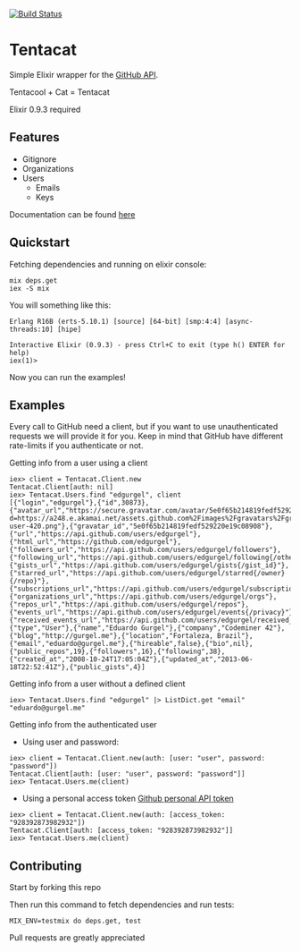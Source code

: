 [![Build Status](https://travis-ci.org/edgurgel/tentacat.png)](https://travis-ci.org/edgurgel/tentacat)

# Tentacat

Simple Elixir wrapper for the [GitHub API](http://developer.github.com/).

Tentacool + Cat = Tentacat

Elixir 0.9.3 required

## Features

* Gitignore
* Organizations
* Users
  * Emails
  * Keys

Documentation can be found [here](http://edgurgel.github.io/tentacat/)

## Quickstart

Fetching dependencies and running on elixir console:

```console
mix deps.get
iex -S mix
```

You will something like this:

```
Erlang R16B (erts-5.10.1) [source] [64-bit] [smp:4:4] [async-threads:10] [hipe]

Interactive Elixir (0.9.3) - press Ctrl+C to exit (type h() ENTER for help)
iex(1)>
```

Now you can run the examples!

## Examples

Every call to GitHub need a client, but if you want to use unauthenticated requests we will provide it for you. Keep in mind that GitHub have different rate-limits if you authenticate or not.

Getting info from a user using a client

```iex
iex> client = Tentacat.Client.new
Tentacat.Client[auth: nil]
iex> Tentacat.Users.find "edgurgel", client
[{"login","edgurgel"},{"id",30873},{"avatar_url","https://secure.gravatar.com/avatar/5e0f65b214819fedf529220e19c08908?d=https://a248.e.akamai.net/assets.github.com%2Fimages%2Fgravatars%2Fgravatar-user-420.png"},{"gravatar_id","5e0f65b214819fedf529220e19c08908"},{"url","https://api.github.com/users/edgurgel"},{"html_url","https://github.com/edgurgel"},{"followers_url","https://api.github.com/users/edgurgel/followers"},{"following_url","https://api.github.com/users/edgurgel/following{/other_user}"},{"gists_url","https://api.github.com/users/edgurgel/gists{/gist_id}"},{"starred_url","https://api.github.com/users/edgurgel/starred{/owner}{/repo}"},{"subscriptions_url","https://api.github.com/users/edgurgel/subscriptions"},{"organizations_url","https://api.github.com/users/edgurgel/orgs"},{"repos_url","https://api.github.com/users/edgurgel/repos"},{"events_url","https://api.github.com/users/edgurgel/events{/privacy}"},{"received_events_url","https://api.github.com/users/edgurgel/received_events"},{"type","User"},{"name","Eduardo Gurgel"},{"company","Codeminer 42"},{"blog","http://gurgel.me"},{"location","Fortaleza, Brazil"},{"email","eduardo@gurgel.me"},{"hireable",false},{"bio",nil},{"public_repos",19},{"followers",16},{"following",38},{"created_at","2008-10-24T17:05:04Z"},{"updated_at","2013-06-18T22:52:41Z"},{"public_gists",4}]
```

Getting info from a user without a defined client

```iex
iex> Tentacat.Users.find "edgurgel" |> ListDict.get "email"
"eduardo@gurgel.me"
```

Getting info from the authenticated user

* Using user and password:

```iex
iex> client = Tentacat.Client.new(auth: [user: "user", password: "password"])
Tentacat.Client[auth: [user: "user", password: "password"]]
iex> Tentacat.Users.me(client)
```

* Using a personal access token [Github personal API token](https://github.com/blog/1509-personal-api-tokens)

```iex
iex> client = Tentacat.Client.new(auth: [access_token: "928392873982932"])
Tentacat.Client[auth: [access_token: "928392873982932"]]
iex> Tentacat.Users.me(client)
```

## Contributing

Start by forking this repo

Then run this command to fetch dependencies and run tests:

```console
MIX_ENV=testmix do deps.get, test
```

Pull requests are greatly appreciated
